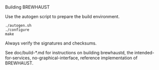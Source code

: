 Building BREWHAUST

Use the autogen script to prepare the build environment.

    ./autogen.sh
    ./configure
    make

Always verify the signatures and checksums.

See doc/build-*.md for instructions on building brewhaustd,
the intended-for-services, no-graphical-interface, reference
implementation of BREWHAUST.
